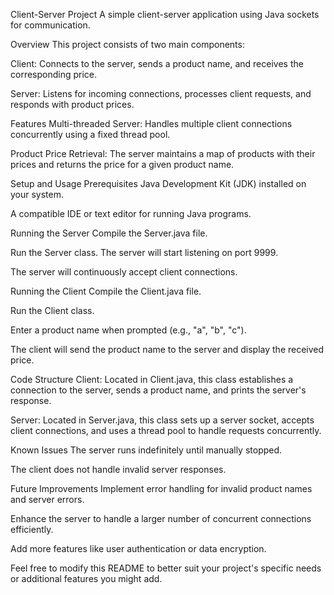Client-Server Project
A simple client-server application using Java sockets for communication.

Overview
This project consists of two main components:

Client: Connects to the server, sends a product name, and receives the corresponding price.

Server: Listens for incoming connections, processes client requests, and responds with product prices.

Features
Multi-threaded Server: Handles multiple client connections concurrently using a fixed thread pool.

Product Price Retrieval: The server maintains a map of products with their prices and returns the price for a given product name.

Setup and Usage
Prerequisites
Java Development Kit (JDK) installed on your system.

A compatible IDE or text editor for running Java programs.

Running the Server
Compile the Server.java file.

Run the Server class. The server will start listening on port 9999.

The server will continuously accept client connections.

Running the Client
Compile the Client.java file.

Run the Client class.

Enter a product name when prompted (e.g., "a", "b", "c").

The client will send the product name to the server and display the received price.

Code Structure
Client: Located in Client.java, this class establishes a connection to the server, sends a product name, and prints the server's response.

Server: Located in Server.java, this class sets up a server socket, accepts client connections, and uses a thread pool to handle requests concurrently.

Known Issues
The server runs indefinitely until manually stopped.

The client does not handle invalid server responses.

Future Improvements
Implement error handling for invalid product names and server errors.

Enhance the server to handle a larger number of concurrent connections efficiently.

Add more features like user authentication or data encryption.

Feel free to modify this README to better suit your project's specific needs or additional features you might add.
